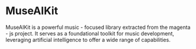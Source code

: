 # MuseAIKit
MuseAIKit is a powerful music - focused library extracted from the magenta - js project. It serves as a foundational toolkit for music development, leveraging artificial intelligence to offer a wide range of capabilities.

